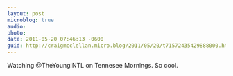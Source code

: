 ```yaml
---
layout: post
microblog: true
audio: 
photo: 
date: 2011-05-20 07:46:13 -0600
guid: http://craigmcclellan.micro.blog/2011/05/20/t71572435429888000.html
---
```

Watching @TheYoungINTL on Tennesee Mornings.  So cool.

